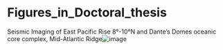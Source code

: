 # Figures_in_Doctoral_thesis

Seismic Imaging of East Pacific Rise 8°-10°N and Dante’s Domes oceanic core complex, Mid-Atlantic Ridge![image](https://github.com/HuizheDi/Figures_in_Doctoral_thesis/assets/65211993/e4a3adc9-f798-4595-8859-8d1cae1aa042)
